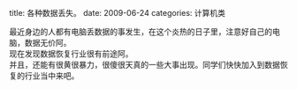 title: 各种数据丢失。
date: 2009-06-24
categories: 计算机类

最近身边的人都有电脑丢数据的事发生，在这个炎热的日子里，注意好自己的电脑，数据无价阿。  
现在发现数据恢复行业很有前途阿。  
并且，还能有很黄很暴力，很傻很天真的一些大事出现。同学们快快加入到数据恢复的行业当中来吧。
